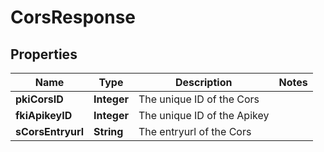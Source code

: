 

# CorsResponse

## Properties

Name | Type | Description | Notes
------------ | ------------- | ------------- | -------------
**pkiCorsID** | **Integer** | The unique ID of the Cors | 
**fkiApikeyID** | **Integer** | The unique ID of the Apikey | 
**sCorsEntryurl** | **String** | The entryurl of the Cors | 




